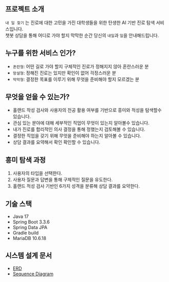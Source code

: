 ## 프로젝트 소개
`내 일 찾기` 는 진로에 대한 고민을 가진 대학생들을 위한 탄생한 AI 기반 진로 탐색 서비스입니다.  
챗봇 상담을 통해 어디로 가야 할지 막막한 순간 당신의 `내일`과 `일`을 안내해드립니다.

## 누구를 위한 서비스 인가?
- `혼란형`: 어떤 길로 가야 할지 구체적인 진로가 정해지지 않아 혼란스러운 분
- `망설형`: 정해진 진로는 있지만 확인이 없어 걱정스러운 분
- `막막형`: 결정한 목표를 이루기 위해 무엇을 준비해야 할지 모르겠는 분

## 무엇을 얻을 수 있는가?
- 홀랜드 작성 검사와 사용자의 전공 활용 여부를 기반으로 흥미와 적성을 탐색할수 있습니다.
- 관심 있는 분야에 대해 세부적인 직업이 무엇이 있는지 알아볼수 있습니다.
- 내가 진로를 합리적인 의사 결정을 통해 정했는지 검토해볼 수 있습니다.
- 결정한 직업을 갖기 위해 무엇을 준비해야 하는지 알아볼 수 있습니다.
- 상담 결과를 요약해서 확인 확인할 수 있습니다.

## 흥미 탐색 과정
1. 사용자의 타입을 선택한다.
2. 사용자 질문과 답변을 통해 구제적인 질문을 유도한다.
3. 홀랜드 적성 검사 기반인 6가지 성격을 분류해 상담 결과를 요약한다.

## 기술 스택
- Java 17
- Spring Boot 3.3.6
- Spring Data JPA
- Gradle build
- MariaDB 10.6.18
## 시스템 설계 문서
- [ERD](https://github.com/future-way/back/blob/main/docs/erd.md)
- [Sequence Diagram](https://github.com/future-way/back/blob/main/docs/sequence.md)
